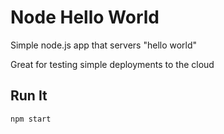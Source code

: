 # Node Hello World

Simple node.js app that servers "hello world"

Great for testing simple deployments to the cloud

## Run It

`npm start`
##
